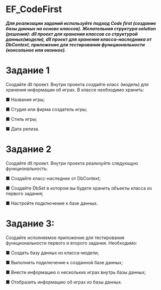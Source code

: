 # EF_CodeFirst

***Для реализации заданий используйте подход Code first
(создание базы данных на основе классов). Желательная
структура solution (решения): dll проект для хранения
классов со структурой данных(модели), dll проект для хранения класса-наследника от DbContext, приложение для
тестирования функциональности (консольное или оконное).***

# Задание 1

Создайте dll проект. Внутри проекта создайте класс
(модель) для хранения информации об играх. В классе
необходимо хранить:

■ Название игры;

■ Студия или фирма создатель игры;

■ Стиль игры;

■ Дата релиза.

# Задание 2

Создайте dll проект. Внутри проекта реализуйте следующую функциональность:

■ Создайте класс-наследник от DbContext;

■ Создайте DbSet в котором вы будете хранить объекты
класса из первого задания;

■ Настройте подключение к базе данных.

# Задание 3:

Создайте исполняемое приложение для тестирования
функциональности первого и второго задания. Необходимо:

■ Создать базу данных из класса-модели;

■ Выполнить подключение к созданной базе данных;

■ Внести информацию о нескольких играх внутрь базы
данных;

■ Отобразить информацию об играх из базы данных.
